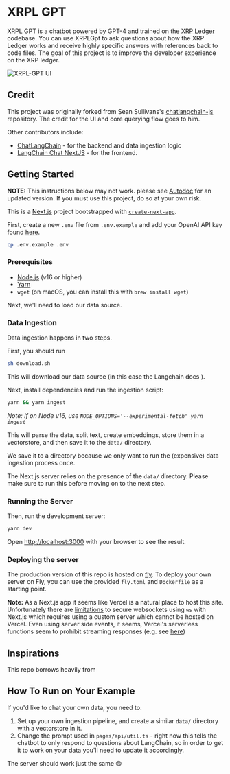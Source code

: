 # XRPL GPT

XRPL GPT is a chatbot powered by GPT-4 and trained on the [XRP Ledger](https://github.com/XRPLF/xrpl.js) codebase. You can use XRPLGpt to ask questions about how the XRP Ledger works and receive highly specific answers with references back to code files. The goal of this project is to improve the developer experience on the XRP ledger. 

![XRPL-GPT UI](https://i.postimg.cc/MTRgpsBN/XRPL-gpt-ss.png) 


## Credit

This project was originally forked from Sean Sullivans's [chatlangchain-js](https://github.com/sullivan-sean/chat-langchainjs) repository. The credit for the UI and core querying flow goes to him.

Other contributors include:
- [ChatLangChain](https://github.com/hwchase17/chat-langchain) - for the backend and data ingestion logic
- [LangChain Chat NextJS](https://github.com/zahidkhawaja/langchain-chat-nextjs) - for the frontend.

## Getting Started

**NOTE:** This instructions below may not work. please see [Autodoc](https://github.com/context-labs/autodoc) for an updated version. If you must use this project, do so at your own risk.

This is a [Next.js](https://nextjs.org/) project bootstrapped with [`create-next-app`](https://github.com/vercel/next.js/tree/canary/packages/create-next-app).

First, create a new `.env` file from `.env.example` and add your OpenAI API key found [here](https://platform.openai.com/account/api-keys).

```bash
cp .env.example .env
```

### Prerequisites

- [Node.js](https://nodejs.org/en/download/) (v16 or higher)
- [Yarn](https://classic.yarnpkg.com/en/docs/install/#mac-stable)
- `wget` (on macOS, you can install this with `brew install wget`)

Next, we'll need to load our data source.

### Data Ingestion

Data ingestion happens in two steps.

First, you should run

```bash
sh download.sh
```

This will download our data source (in this case the Langchain docs ).

Next, install dependencies and run the ingestion script:

```bash
yarn && yarn ingest
```

_Note: If on Node v16, use `NODE_OPTIONS='--experimental-fetch' yarn ingest`_

This will parse the data, split text, create embeddings, store them in a vectorstore, and
then save it to the `data/` directory.

We save it to a directory because we only want to run the (expensive) data ingestion process once.

The Next.js server relies on the presence of the `data/` directory. Please
make sure to run this before moving on to the next step.

### Running the Server

Then, run the development server:

```bash
yarn dev
```

Open [http://localhost:3000](http://localhost:3000) with your browser to see the result.

### Deploying the server

The production version of this repo is hosted on
[fly](https://chat-langchainjs.fly.dev/). To deploy your own server on Fly, you
can use the provided `fly.toml` and `Dockerfile` as a starting point.

**Note:** As a Next.js app it seems like Vercel is a natural place to
host this site. Unfortunately there are
[limitations](https://github.com/websockets/ws/issues/1786#issuecomment-678315435)
to secure websockets using `ws` with Next.js which requires using a custom
server which cannot be hosted on Vercel. Even using server side events, it
seems, Vercel's serverless functions seem to prohibit streaming responses
(e.g. see
[here](https://github.com/vercel/next.js/issues/9965#issuecomment-820156947))

## Inspirations

This repo borrows heavily from



## How To Run on Your Example

If you'd like to chat your own data, you need to:

1. Set up your own ingestion pipeline, and create a similar `data/` directory with a vectorstore in it.
2. Change the prompt used in `pages/api/util.ts` - right now this tells the chatbot to only respond to questions about LangChain, so in order to get it to work on your data you'll need to update it accordingly.

The server should work just the same 😄
